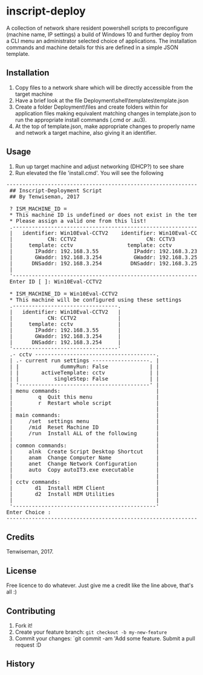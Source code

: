 # inscript-deploy
A collection of network share resident powershell scripts to preconfigure (machine name, IP settings) a build of Windows 10 and further deploy from a CLI menu an administrator selected choice of applications. The installation commands and machine details for this are defined in a simple JSON template.
## Installation
1. Copy files to a network share which will be directly accessible from the target machine
2. Have a brief look at the file Deployment\shell\templates\template.json
3. Create a folder Deployment\files and create folders within for application files making equivalent matching changes in template.json to run the appropriate install commands (.cmd or .au3).
4. At the top of template.json, make appropriate changes to properly name and network a target machine, also giving it an identifier. 
## Usage
1. Run up target machine and adjust networking (DHCP?) to see share
2. Run elevated the file 'install.cmd'. You will see the following
<pre>
-------------------------------------------------------------------------------------------------
 ## Inscript-Deployment Script
 ## By Tenwiseman, 2017

 ? ISM_MACHINE_ID =  
 * This machine ID is undefined or does not exist in the template file!
 * Please assign a valid one from this list!
 .-----------------------------------------------------------------------------------------------.
 |   identifier: Win10Eval-CCTV2    identifier: Win10Eval-CCTV3    identifier: Win10Eval-VMWARE1 |
 |           CN: CCTV2                      CN: CCTV3                      CN: VMWARE1           |
 |     template: cctv                 template: cctv                 template: cctv              |
 |       IPaddr: 192.168.3.55           IPaddr: 192.168.3.23           IPaddr: 192.168.3.24      |
 |       GWaddr: 192.168.3.254          GWaddr: 192.168.3.254          GWaddr: 192.168.3.254     |
 |      DNSaddr: 192.168.3.254         DNSaddr: 192.168.3.254         DNSaddr: 192.168.3.254     |
 |                                                                                               |
 '-----------------------------------------------------------------------------------------------'
 Enter ID [ ]: Win10Eval-CCTV2

 * ISM_MACHINE_ID = Win10Eval-CCTV2
 * This machine will be configured using these settings
 .---------------------------------.
 |   identifier: Win10Eval-CCTV2   |
 |           CN: CCTV2             |
 |     template: cctv              |
 |       IPaddr: 192.168.3.55      |
 |       GWaddr: 192.168.3.254     |
 |      DNSaddr: 192.168.3.254     |
 '---------------------------------'
 .- cctv --------------------------------------.
 | .- current run settings ------------------. |
 | |             dummyRun: False             | |
 | |       activeTemplate: cctv              | |
 | |           singleStep: False             | |
 | '-----------------------------------------' |
 | menu commands:                              |
 |        q  Quit this menu                    |
 |        r  Restart whole script              |
 |                                             |
 | main commands:                              |
 |     /set  settings menu                     |
 |     /mid  Reset Machine ID                  |
 |     /run  Install ALL of the following      |
 |                                             |
 | common commands:                            |
 |     alnk  Create Script Desktop Shortcut    |
 |     anam  Change Computer Name              |
 |     anet  Change Network Configuration      |
 |     auto  Copy autoIT3.exe executable       |
 |                                             |
 | cctv commands:                              |
 |       d1  Install HEM Client                |
 |       d2  Install HEM Utilities             |
 |                                             |
 '---------------------------------------------'
Enter Choice : 
------------------------------------------------------------
</pre>
## Credits
Tenwiseman, 2017.
## License
Free licence to do whatever. Just give me a credit like the line above, that's all :)
## Contributing
1. Fork it!
2. Create your feature branch: `git checkout -b my-new-feature`
3. Commit your changes: `git commit -am 'Add some feature. Submit a pull request :D
## History


